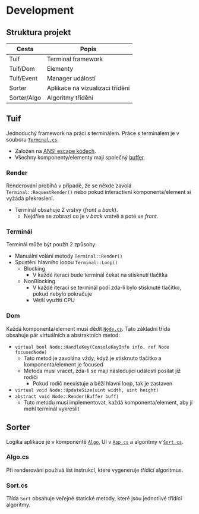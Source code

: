 # Development

## Struktura projekt

| Cesta       | Popis                           |
| ----------- | ------------------------------- |
| Tuif        | Terminal framework              |
| Tuif/Dom    | Elementy                        |
| Tuif/Event  | Manager událostí                |
| Sorter      | Aplikace na vizualizaci třídění |
| Sorter/Algo | Algoritmy třídění               |


## Tuif

Jednoduchý framework na práci s terminálem. Práce s terminálem je v souboru [`Terminal.cs`](./../Tuif/Terminal.cs).

- Založen na [ANSI escape kódech](https://en.wikipedia.org/wiki/ANSI_escape_code).
- Všechny komponenty/elementy mají společný [buffer](./../Tuif/Buffer.cs).

### Render

Renderování probíhá v případě, že se někde zavolá `Terminal::RequestRender()` nebo pokud interactivní komponenta/element si vyžádá překreslení.

- Terminál obsahuje 2 vrstvy (*front* a *back*).
  - Nejdříve se zobrazí co je v *back* vrstvě a poté ve *front*.

### Terminál

Terminál může být použit 2 způsoby:

- Manuální volání metody `Terminal::Render()`
- Spustění hlavního loopu `Terminal::Loop()`
  - Blocking
    - V každé iteraci bude terminál čekat na stisknutí tlačítka
  - NonBlocking
    - V každé iteraci se terminál podí zda-li bylo stisknuté tlačítko, pokud nebylo pokračuje
    - Větší využití CPU

### Dom

Každá komponenta/element musí dědit [`Node.cs`](./../Tuif/Dom/Node.cs). Tato základní třída obsahuje pár virtuálních a abstraktních metod:

- `virtual bool Node::HandleKey(ConsoleKeyInfo info, ref Node focusedNode)`
  - Tato metod je zavolána vždy, když je stisknuto tlačítko a komponenta/element je focused
  - Metoda musí vracet, zda-li se mají následující události posílat již rodiči
    - Pokud rodič neexistuje a běží hlavní loop, tak je zastaven
- `virtual void Node::UpdateSize(uint width, uint height)`
- `abstract void Node::Render(Buffer buff)`
  - Tuto metodu musí implementovat, každá komponenta/element, aby jí mohl terminál vykreslit


## Sorter

Logika aplikace je v komponentě [`Algo`](./../Sorter/Algo/Algo.cs), UI v [`App.cs`](./../Sorter/App.cs) a algoritmy v [`Sort.cs`](./../Sorter/Algo/Sort.cs).

### Algo.cs

Při renderování používá list instrukcí, které vygeneruje třídící algoritmus.

### Sort.cs

Třída `Sort` obsahuje veřejné statické metody, které jsou jednotlivé třídící algoritmy.
